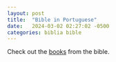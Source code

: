 ```yaml
---
layout: post
title:  "Bible in Portuguese"
date:   2024-03-02 02:27:02 -0500
categories: biblia bible
---
```


Check out the [books] from the bible.

[books]: /books
